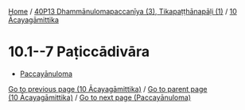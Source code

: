 
[Home](/) / [40P13 Dhammānulomapaccanīya (3), Tikapaṭṭhānapāḷi (1)](...md) / [10 Ācayagāmittika](../40P13/10.md)

# 10.1--7 Paṭiccādivāra

* [Paccayānuloma](10.1--7/Paccayanuloma.md)

[Go to previous page (10 Ācayagāmittika)](../40P13/10.md) / [Go to parent page (10 Ācayagāmittika)](../40P13/10.md) / [Go to next page (Paccayānuloma)](10.1--7/Paccayanuloma.md)


